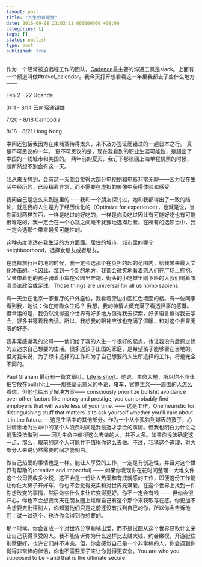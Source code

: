 ```yaml
---
layout: post
title: "人生的可能性"
date: 2016-09-08 21:03:11.000000000 +08:00
categories: []
tags: []
status: publish
type: post
published: true
---
```


作为一个经常被迫远程工作的团队，[Cadence](https://www.talkbusinessanywhere.com)最主要的沟通工具是slack。上面有一个频道叫做#travel_calendar。我今天打开想看看这一年里我都去了些什么地方——

Feb 2 - 22 Uganda

3/11 - 3/14 云南昭通镇雄

7/20 - 8/18 Cambodia

8/18 - 8/21 Hong Kong

中间还包括我因为在柬埔寨待得太久，来不及办签证而错过的一趟日本之行。
真是不可思议的一年。
更不可思议的是，现在我看到的职业生涯可能性，是超出了中国的一线城市和美国的。
两年前的夏天，我订下那张回上海单程机票的时候，断断然想不到会有这一天。

我从来没想到，会有这一天我会觉得大部分电视剧和电影非常无聊——因为我在生活中经历的，已经精彩异常，而不需要在虚拟的影像中获得体验和感受。

我问自己是怎么来到这里的——我和一个朋友探讨过，她和我都得出了一致的结论，就是我的人生是为了经历优化的（Optimize for experience），也就是说，当你面对两样东西，一样是吃过的好吃的，一样是你没吃过因此有可能好吃也有可能很难吃的，我一定会在一个心跳之间毫不犹豫地选择后者。在所有的选项当中，我一定会选那个带来最多可能性的。

这种态度渗透在我生活的方方面面。居住的城市，城市里的哪个neighboorhood，选择女朋友或者朋友。

在选择旅行目的地的时候，我一定会选那个在负担的起的范围内，给我带来最大文化冲击的。也因此，每到一个新的地方，我都会微笑地看着恋人们在广场上拥抱，父亲带着他的孩子骑着小车在公园里奔跑，街头的小吃摊里刚下班的大叔们喝着啤酒谈论政治或足球。Those things are universal for all us homo sapiens.

有一天坐在北京一家餐厅的户外座位，我看着旁边小区红色墙面的楼。有一位同事看到我，她说：你在俯瞰众生吗？
我想，我的神情大概充满了看透世事的感慨。但幸运的是，我仍然觉得这个世界有好多地方值得我去探索，好多语言值得我去学会，好多书等着我去读。所以，我想我的眼神应该也充满了温暖，和对这个世界无限的好奇。

我非常感谢我的父母——他们给了我的人生一个很好的起点，也让我没有后顾之忧的去追求自己想要的生活。很多送孩子出国的家庭，是希望孩子能够留在当地的。但对我来说，为了绿卡选择的工作和为了自己想要的人生所选择的工作，将是完全不同的。

Paul Graham 最近有一篇文章叫，[Life is short](http://www.paulgraham.com/vb.html)。他说，生命太短，所以你不应该把它放在bullshit上——那些毫无意义的争论，堵车，官僚主义——周围的人怎么看你。但他也给出了解决方案—— consciously prioritize bullshit avoidance over other factors like money and prestige, you can probably find employers that will waste less of your time. —— 这是工作。One heuristic for distinguishing stuff that matters is to ask yourself whether you'll care about it in the future. -- 这是生活中的其他部分。作为一个从小孤独到爆表的孩子，心甘情愿地为生命中的某个人浪费时间是我最近才学会的事情。但我也明白为什么之前我没法做到 —— 因为生命中值得这么去做的人，并不太多。如果你没法确定这一点，那么，眼前的这个人可能并不值得你这么去做。不过，我猜这个道理，对大部分人来说仍然需要时间才能明白。

做自己热爱的事情也是一样。能让人享受的工作，一定是有创造性，并且对这个世界有帮助的(creative and impactful) —— 如果你发现你在花时间整理一大堆文件这个公司要收多少税，这不会是一份让人热爱和有成就感的工作，即便这份工作能让你住大房子开好车，你也不会觉得充实和对世界充满爱。在这个世界上找到一件你想改变的事情，然后做些什么来让它变得更好。你不一定会有钱 —— 但你会很开心，你也不会想要每天在朋友圈上炫耀自己有这个那个来获取存在感。你更加不会想要去批评别人，你知道他们只是之前还没有找到自己的你，所以你会告诉他们：试一试这个，也许你会得到你想要的。

那个时候，你会变成一个对世界分享和输出爱，而不是试图从这个世界获取什么来让自己获得享受的人。我不能告诉你为什么这样比去赚大钱，约会嫩模，开游艇住别墅更好，也许它们并不冲突。但，你会感觉自己是一个非常棒的人，你会遇到你觉得非常棒的伴侣，你也不需要房子来让你觉得更安全。You are who you supposed to be - and that is the ultimate secure.